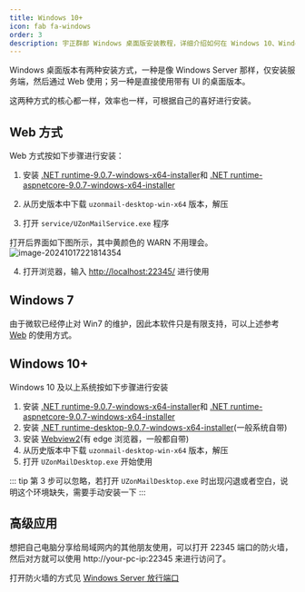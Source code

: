 ```yaml
---
title: Windows 10+
icon: fab fa-windows
order: 3
description: 宇正群邮 Windows 桌面版安装教程，详细介绍如何在 Windows 10、Windows 7 等系统上部署宇正群邮邮件群发软件。支持开源邮件群发、邮件营销软件，助力企业和个人高效邮件群发，体验最好用的邮件群发软件。
---
```


Windows 桌面版本有两种安装方式，一种是像 Windows Server 那样，仅安装服务端，然后通过 Web 使用；另一种是直接使用带有 UI 的桌面版本。

这两种方式的核心都一样，效率也一样，可根据自己的喜好进行安装。

## Web 方式

Web 方式按如下步骤进行安装：

1. 安装 [.NET runtime-9.0.7-windows-x64-installer](https://dotnet.microsoft.com/en-us/download/dotnet/thank-you/runtime-9.0.7-windows-x64-installer)和 [.NET runtime-aspnetcore-9.0.7-windows-x64-installer](https://dotnet.microsoft.com/en-us/download/dotnet/thank-you/runtime-aspnetcore-9.0.7-windows-x64-installer)

2. 从历史版本中下载 `uzonmail-desktop-win-x64` 版本，解压

3. 打开 `service/UZonMailService.exe` 程序

  打开后界面如下图所示，其中黄颜色的 WARN 不用理会。	![image-20241017221814354](https://obs.uamazing.cn:52443/public/files/images/image-20241017221814354.png)

4. 打开浏览器，输入 [http://localhost:22345/](http://localhost:22345/) 进行使用


## Windows 7

由于微软已经停止对 Win7 的维护，因此本软件只是有限支持，可以上述参考 [Web](#web-方式) 的使用方式。

## Windows 10+

Windows 10 及以上系统按如下步骤进行安装

1. 安装 [.NET runtime-9.0.7-windows-x64-installer](https://dotnet.microsoft.com/en-us/download/dotnet/thank-you/runtime-9.0.7-windows-x64-installer)和 [.NET runtime-aspnetcore-9.0.7-windows-x64-installer](https://dotnet.microsoft.com/en-us/download/dotnet/thank-you/runtime-aspnetcore-9.0.7-windows-x64-installer)
2. 安装 [.NET runtime-desktop-9.0.7-windows-x64-installer](https://dotnet.microsoft.com/en-us/download/dotnet/thank-you/runtime-desktop-9.0.7-windows-x64-installer)(一般系统自带)
3. 安装 [Webview2](https://developer.microsoft.com/zh-cn/microsoft-edge/webview2/)(有 edge 浏览器，一般都自带)
4. 从历史版本中下载 `uzonmail-desktop-win-x64` 版本，解压
5. 打开 `UZonMailDesktop.exe` 开始使用

::: tip
第 3 步可以忽略，若打开 `UZonMailDesktop.exe` 时出现闪退或者空白，说明这个环境缺失，需要手动安装一下
:::

## 高级应用

想把自己电脑分享给局域网内的其他朋友使用，可以打开 22345 端口的防火墙，然后对方就可以使用 http://your-pc-ip:22345 来进行访问了。

打开防火墙的方式见 [Windows Server 放行端口](windows-server#放行端口)